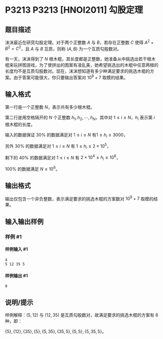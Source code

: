 # P3213 P3213 [HNOI2011] 勾股定理

## 题目描述

沫沫最近在研究勾股定理。对于两个正整数 $A$ 与 $B$，若存在正整数 $C$ 使得 $A^2+B^2=C^2$，且 $A$ 与 $B$ 互质，则称 $(A,B)$ 为一个互质勾股数对。


有一天，沫沫得到了 $N$ 根木棍，其长度都是正整数，她准备从中挑选出若干根木棍来玩拼图游戏，为了使拼出的图案有凌乱美，她希望挑选出的木棍中任意两根的长度均不是互质勾股数对。现在，沫沫想知道有多少种满足要求的挑选木棍的方案。由于答案可能很大，你只要输出答案对 $10^9+7$ 取模的结果。

## 输入格式

第一行是一个正整数 $N$，表示共有多少根木棍。

第二行是用空格隔开的 $N$ 个正整数 $h_1, h_2, \cdots, h_N$，其中对 $1≤i≤N$，$h_i$ 表示第 $i$ 根木棍的长度。

输入的数据保证 $30\%$ 的数据满足对 $1≤i≤N$ 有$1≤h_i≤3000$，

另外 $30\%$ 的数据满足对 $1≤i≤N$ 有 $1≤h_i≤2\times10^5$，

剩下的 $40\%$ 的数据满足对 $1≤i≤N$ 有 $2\times10^4≤h_i≤10^6$，

$100\%$ 的数据满足 $N≤10^6$。

## 输出格式

输出仅包含一个非负整数，表示满足要求的挑选木棍的方案数对 $10^9+7$ 取模的结果。

## 输入输出样例

### 样例 #1

#### 样例输入 #1

```
4				
5 12 35 5
```

#### 样例输出 #1

```
8
```

## 说明/提示

样例解释：$(5,12)$ 与 $(12,35)$ 是互质勾股数对，故满足要求的挑选木棍的方案有 $8$ 种，即：

$\{5\},\{12\},\{35\},\{5\},\{5,35\},\{35,5\},\{5,5\},\{5,35,5\}$。
